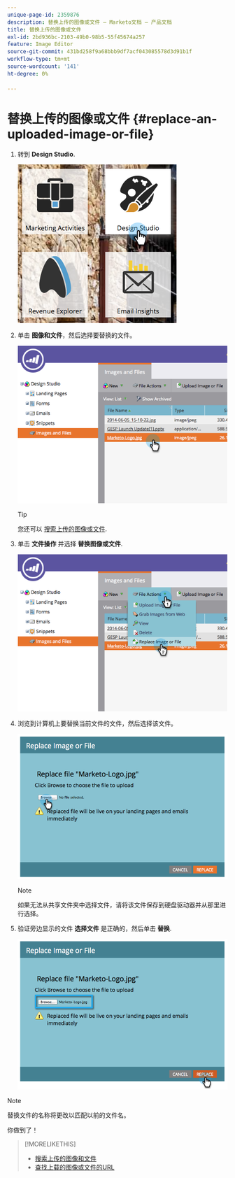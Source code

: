 ```yaml
---
unique-page-id: 2359876
description: 替换上传的图像或文件 — Marketo文档 — 产品文档
title: 替换上传的图像或文件
exl-id: 2bd936bc-2103-49b0-98b5-55f45674a257
feature: Image Editor
source-git-commit: 431bd258f9a68bbb9df7acf043085578d3d91b1f
workflow-type: tm+mt
source-wordcount: '141'
ht-degree: 0%

---
```


# 替换上传的图像或文件 {#replace-an-uploaded-image-or-file}

1. 转到 **Design Studio**.

   ![](assets/designstudio-6.png)

1. 单击 **图像和文件**，然后选择要替换的文件。

   ![](assets/image2014-9-16-11-3a21-3a48.png)

   >[!TIP]
   >
   >您还可以 [搜索上传的图像或文件](/help/marketo/product-docs/demand-generation/images-and-files/search-uploaded-images-and-files.md).

1. 单击 **文件操作** 并选择 **替换图像或文件**.

   ![](assets/image2014-9-16-11-3a21-3a55.png)

1. 浏览到计算机上要替换当前文件的文件，然后选择该文件。

   ![](assets/image2014-9-16-11-3a22-3a2.png)

   >[!NOTE]
   >
   >如果无法从共享文件夹中选择文件，请将该文件保存到硬盘驱动器并从那里进行选择。

1. 验证旁边显示的文件 **选择文件** 是正确的，然后单击 **替换**.

   ![](assets/image2014-9-16-11-3a22-3a12.png)

>[!NOTE]
>
>替换文件的名称将更改以匹配以前的文件名。

你做到了！

>[!MORELIKETHIS]
>
>* [搜索上传的图像和文件](/help/marketo/product-docs/demand-generation/images-and-files/search-uploaded-images-and-files.md)
>* [查找上载的图像或文件的URL](/help/marketo/product-docs/demand-generation/images-and-files/find-the-url-of-an-uploaded-image-or-file.md)
